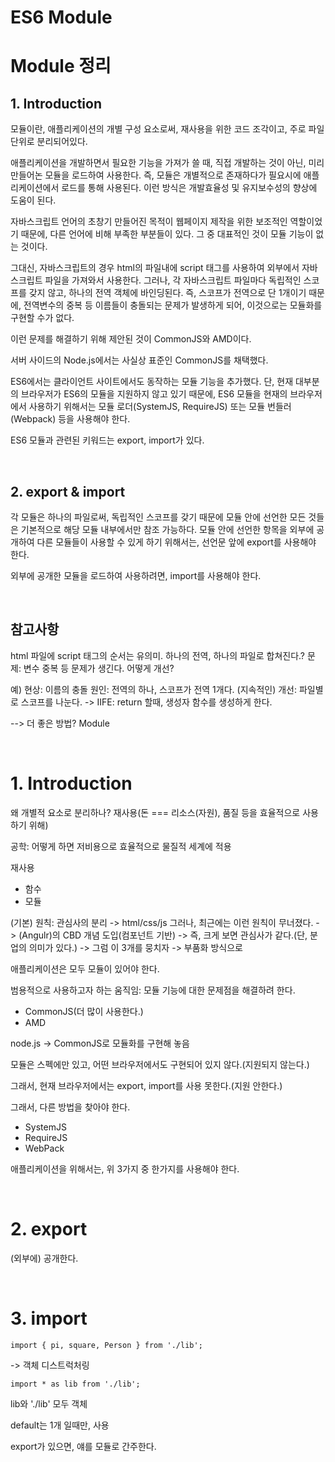 # ES6 Module

# Module 정리

## 1. Introduction

모듈이란, 애플리케이션의 개별 구성 요소로써, 재사용을 위한 코드 조각이고, 주로 파일 단위로 분리되어있다.

애플리케이션을 개발하면서 필요한 기능을 가져가 쓸 때, 직접 개발하는 것이 아닌, 미리 만들어논 모듈을 로드하여 사용한다.
즉, 모듈은 개별적으로 존재하다가 필요시에 애플리케이션에서 로드를 통해 사용된다.
이런 방식은 개발효율성 및 유지보수성의 향상에 도움이 된다.

자바스크립트 언어의 초창기 만들어진 목적이 웹페이지 제작을 위한 보조적인 역할이었기 때문에, 다른 언어에 비해 부족한 부분들이 있다.
그 중 대표적인 것이 모듈 기능이 없는 것이다.

그대신, 자바스크립트의 경우 html의 파일내에 script 태그를 사용하여 외부에서 자바스크립트 파일을 가져와서 사용한다.
그러나, 각 자바스크립트 파일마다 독립적인 스코프를 갖지 않고, 하나의 전역 객체에 바인딩된다.
즉, 스코프가 전역으로 단 1개이기 때문에, 전역변수의 중복 등 이름들이 충돌되는 문제가 발생하게 되어, 이것으로는 모듈화를 구현할 수가 없다.

이런 문제를 해결하기 위해 제안된 것이 CommonJS와 AMD이다.

서버 사이드의 Node.js에서는 사실상 표준인 CommonJS를 채택했다.

ES6에서는 클라이언트 사이트에서도 동작하는 모듈 기능을 추가했다.
단, 현재 대부분의 브라우저가 ES6의 모듈을 지원하지 않고 있기 때문에, ES6 모듈을 현재의 브라우저에서 사용하기 위해서는
모듈 로더(SystemJS, RequireJS) 또는 모듈 번들러(Webpack) 등을 사용해야 한다.

ES6 모듈과 관련된 키워드는 export, import가 있다.

<br>

## 2. export & import

각 모듈은 하나의 파일로써, 독립적인 스코프를 갖기 때문에 모듈 안에 선언한 모든 것들은 기본적으로 해당 모듈 내부에서만 참조 가능하다.
모듈 안에 선언한 항목을 외부에 공개하여 다른 모듈들이 사용할 수 있게 하기 위해서는, 선언문 앞에 export를 사용해야 한다.

외부에 공개한 모듈을 로드하여 사용하려면, import를 사용해야 한다.


<br>

## 참고사항

html 파일에 script 태그의 순서는 유의미.
하나의 전역, 하나의 파일로 합쳐진다.?
문제: 변수 중복 등 문제가 생긴다.
어떻게 개선? 

예)
현상: 이름의 충돌
원인: 전역의 하나, 스코프가 전역 1개다.
(지속적인) 개선: 파일별로 스코프를 나눈다. -> IIFE: return 할때, 생성자 함수를 생성하게 한다.

--> 더 좋은 방법? Module

<br>

# 1. Introduction

왜 개별적 요소로 분리하나? 재사용(돈 === 리소스(자원), 품질 등을 효율적으로 사용하기 위해)

공학: 어떻게 하면 저비용으로 효율적으로 물질적 세계에 적용

재사용
- 함수
- 모듈


(기본) 원칙: 관심사의 분리 -> html/css/js
그러나, 최근에는 이런 원칙이 무너졌다. -> (Angulr)의 CBD 개념 도입(컴포넌트 기반) -> 즉, 크게 보면 관심사가 같다.(단, 분업의 의미가 있다.)
-> 그럼 이 3개를 뭉치자 -> 부품화 방식으로


애플리케이션은 모두 모듈이 있어야 한다.

범용적으로 사용하고자 하는 움직임: 모듈 기능에 대한 문제점을 해결하려 한다.
- CommonJS(더 많이 사용한다.)
- AMD

node.js -> CommonJS로 모듈화를 구현해 놓음

모듈은 스펙에만 있고, 어떤 브라우저에서도 구현되어 있지 않다.(지원되지 않는다.)

그래서, 현재 브라우저에서는 export, import를 사용 못한다.(지원 안한다.)

그래서, 다른 방법을 찾아야 한다.
- SystemJS
- RequireJS
- WebPack

애플리케이션을 위해서는, 위 3가지 중 한가지를 사용해야 한다.

<br>


# 2. export

(외부에) 공개한다.


<br>

# 3. import

```
import { pi, square, Person } from './lib';
```
-> 객체 디스트럭처링

```
import * as lib from './lib';
```
lib와 './lib' 모두 객체


default는 1개 일때만, 사용


export가 있으면, 얘를 모듈로 간주한다.